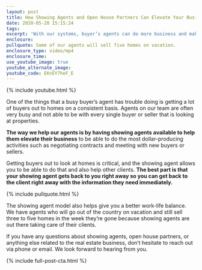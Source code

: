 ```yaml
---
layout: post
title: How Showing Agents and Open House Partners Can Elevate Your Business
date: 2020-05-28 15:15:24
tags:
excerpt: 'With our systems, buyer’s agents can do more business and make more money.'
enclosure:
pullquote: Some of our agents will sell five homes on vacation.
enclosure_type: video/mp4
enclosure_time:
use_youtube_image: true
youtube_alternate_image:
youtube_code: EKnEY7heF_E
---
```


{% include youtube.html %}

One of the things that a busy buyer’s agent has trouble doing is getting a lot of buyers out to homes on a consistent basis. Agents on our team are often very busy and not able to be with every single buyer or seller that is looking at properties.&nbsp;

**The way we help our agents is by having showing agents available to help them elevate their business** to be able to do the most dollar-producing activities such as negotiating contracts and meeting with new buyers or sellers.&nbsp;

Getting buyers out to look at homes is critical, and the showing agent allows you to be able to do that and also help other clients. **The best part is that your showing agent gets back to you right away so you can get back to the client right away with the information they need immediately.**

{% include pullquote.html %}

The showing agent model also helps give you a better work-life balance. We have agents who will go out of the country on vacation and still sell three to five homes in the week they’re gone because showing agents are out there taking care of their clients.

If you have any questions about showing agents, open house partners, or anything else related to the real estate business, don’t hesitate to reach out via phone or email. We look forward to hearing from you.

{% include full-post-cta.html %}&nbsp;